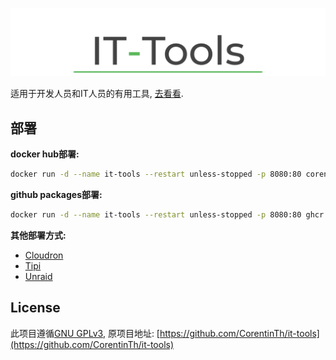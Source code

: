 ![logo](.github/logo.png)

适用于开发人员和IT人员的有用工具, [去看看](https://it-tools.tech).


## 部署

**docker hub部署:**

```sh
docker run -d --name it-tools --restart unless-stopped -p 8080:80 corentinth/it-tools:latest
```

**github packages部署:**

```sh
docker run -d --name it-tools --restart unless-stopped -p 8080:80 ghcr.io/corentinth/it-tools:latest
```

**其他部署方式:**

- [Cloudron](https://www.cloudron.io/store/tech.ittools.cloudron.html)
- [Tipi](https://www.runtipi.io/docs/apps-available)
- [Unraid](https://unraid.net/community/apps?q=it-tools)


## License

此项目遵循[GNU GPLv3](LICENSE), 原项目地址: [https://github.com/CorentinTh/it-tools](https://github.com/CorentinTh/it-tools)
